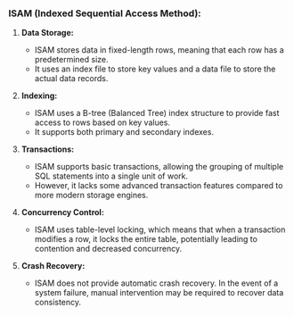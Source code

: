### ISAM (Indexed Sequential Access Method):

1. **Data Storage:**
    - ISAM stores data in fixed-length rows, meaning that each row has a predetermined size.
    - It uses an index file to store key values and a data file to store the actual data records.

2. **Indexing:**
    - ISAM uses a B-tree (Balanced Tree) index structure to provide fast access to rows based on key values.
    - It supports both primary and secondary indexes.

3. **Transactions:**
    - ISAM supports basic transactions, allowing the grouping of multiple SQL statements into a single unit of work.
    - However, it lacks some advanced transaction features compared to more modern storage engines.

4. **Concurrency Control:**
    - ISAM uses table-level locking, which means that when a transaction modifies a row, it locks the entire table, potentially leading to contention and decreased concurrency.

5. **Crash Recovery:**
    - ISAM does not provide automatic crash recovery. In the event of a system failure, manual intervention may be required to recover data consistency.